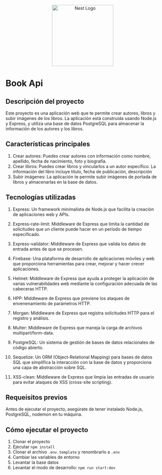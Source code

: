 
<p align="center">
  <a href="https://expressjs.com/" target="blank"><img src="https://miro.medium.com/v2/resize:fit:1400/1*XP-mZOrIqX7OsFInN2ngRQ.png" width="200" alt="Nest Logo" /></a>
</p>

# Book Api

## Descripción del proyecto

Este proyecto es una aplicación web que te permite crear autores, libros y subir imágenes de los libros. La aplicación está construida usando Node.js y Express, y utiliza una base de datos PostgreSQL para almacenar la información de los autores y los libros.

## Características principales

1. Crear autores: Puedes crear autores con información como nombre, apellido, fecha de nacimiento, foto y biografía.
2. Crear libros: Puedes crear libros y vincularlos a un autor específico. La información del libro incluye título, fecha de publicación, descripción
3. Subir imágenes: La aplicación te permite subir imágenes de portada de libros y almacenarlas en la base de datos.

## Tecnologías utilizadas

1. Express: Un framework minimalista de Node.js que facilita la creación de aplicaciones web y APIs.

2. Express-rate-limit: Middleware de Express que limita la cantidad de solicitudes que un cliente puede hacer en un período de tiempo especificado.

3. Express-validator: Middleware de Express que valida los datos de entrada antes de que se procesen.

4. Firebase: Una plataforma de desarrollo de aplicaciones móviles y web que proporciona herramientas para crear, mejorar y hacer crecer aplicaciones.

5. Helmet: Middleware de Express que ayuda a proteger la aplicación de varias vulnerabilidades web mediante la configuración adecuada de las cabeceras HTTP.

6. HPP: Middleware de Express que previene los ataques de envenenamiento de parámetros HTTP.

7. Morgan: Middleware de Express que registra solicitudes HTTP para el registro y análisis.

8. Multer: Middleware de Express que maneja la carga de archivos multipart/form-data.

9. PostgreSQL: Un sistema de gestión de bases de datos relacionales de código abierto.

10. Sequelize: Un ORM (Object-Relational Mapping) para bases de datos SQL que simplifica la interacción con la base de datos y proporciona una capa de abstracción sobre SQL.

11. XSS-clean: Middleware de Express que limpia las entradas de usuario para evitar ataques de XSS (cross-site scripting).

## Requeisitos previos

Antes de ejecutar el proyecto, asegúrate de tener instalado Node.js, PostgreSQL, nodemon en tu máquina.

## Cómo ejecutar el proyecto

1. Clonar el proyecto
2. Ejecutar `npm install`
3. Clonar el archivo `.env.template` y renombrarlo a `.env`
4. Cambiar las variables de entorno
5. Levantar la base datos
6. Levantar el modo de desarrollo: `npm run start:dev`